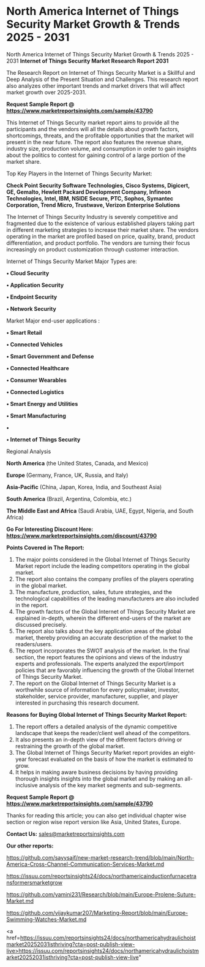 # North America Internet of Things Security Market Growth & Trends 2025 - 2031
North America Internet of Things Security Market Growth & Trends 2025 - 2031
<strong>Internet of Things Security Market Research Report 2031</strong>

The Research Report on Internet of Things Security Market is a Skillful and Deep Analysis of the Present Situation and Challenges. This research report also analyzes other important trends and market drivers that will affect market growth over 2025-2031.

<strong>Request Sample Report @ <a href=https://www.marketreportsinsights.com/sample/43790>https://www.marketreportsinsights.com/sample/43790</a></strong>

This Internet of Things Security market report aims to provide all the participants and the vendors will all the details about growth factors, shortcomings, threats, and the profitable opportunities that the market will present in the near future. The report also features the revenue share, industry size, production volume, and consumption in order to gain insights about the politics to contest for gaining control of a large portion of the market share.

Top Key Players in the Internet of Things Security Market:

<strong>Check Point Security Software Technologies, Cisco Systems, Digicert, GE, Gemalto, Hewlett Packard Development Company, Infineon Technologies, Intel, IBM, NSIDE Secure, PTC, Sophos, Symantec Corporation, Trend Micro, Trustwave, Verizon Enterprise Solutions</strong>

The Internet of Things Security Industry is severely competitive and fragmented due to the existence of various established players taking part in different marketing strategies to increase their market share. The vendors operating in the market are profiled based on price, quality, brand, product differentiation, and product portfolio. The vendors are turning their focus increasingly on product customization through customer interaction.

Internet of Things Security Market Major Types are:

<strong>•  Cloud Security

•  Application Security

•  Endpoint Security

•  Network Security</strong>

Market Major end-user applications :

<strong>•  Smart Retail

•  Connected Vehicles

•  Smart Government and Defense

•  Connected Healthcare

•  Consumer Wearables

•  Connected Logistics

•  Smart Energy and Utilities

•  Smart Manufacturing

•  

•  Internet of Things Security</strong>

Regional Analysis

</u><strong><b>North America</b></strong> (the United States, Canada, and Mexico)

<strong><b>Europe </b></strong>(Germany, France, UK, Russia, and Italy)

<strong><b>Asia-Pacific</b></strong> (China, Japan, Korea, India, and Southeast Asia)

<strong><b>South America</b></strong> (Brazil, Argentina, Colombia, etc.)

<strong><b>The Middle East and Africa</b></strong> (Saudi Arabia, UAE, Egypt, Nigeria, and South Africa)

<strong>Go For Interesting Discount Here: <a href=https://www.marketreportsinsights.com/discount/43790>https://www.marketreportsinsights.com/discount/43790</a></strong>

<strong>Points Covered in The Report:</strong>
<ol>
  <li>The major points considered in the Global Internet of Things Security Market report include the leading competitors operating in the global market.</li>
  <li>The report also contains the company profiles of the players operating in the global market.</li>
  <li>The manufacture, production, sales, future strategies, and the technological capabilities of the leading manufacturers are also included in the report.</li>
  <li>The growth factors of the Global Internet of Things Security Market are explained in-depth, wherein the different end-users of the market are discussed precisely.</li>
  <li>The report also talks about the key application areas of the global market, thereby providing an accurate description of the market to the readers/users.</li>
  <li>The report incorporates the SWOT analysis of the market. In the final section, the report features the opinions and views of the industry experts and professionals. The experts analyzed the export/import policies that are favorably influencing the growth of the Global Internet of Things Security Market.</li>
  <li>The report on the Global Internet of Things Security Market is a worthwhile source of information for every policymaker, investor, stakeholder, service provider, manufacturer, supplier, and player interested in purchasing this research document.</li>
</ol>
<strong>Reasons for Buying Global Internet of Things Security Market Report:</strong>

<ol>
  <li>The report offers a detailed analysis of the dynamic competitive landscape that keeps the reader/client well ahead of the competitors.</li>
  <li>It also presents an in-depth view of the different factors driving or restraining the growth of the global market.</li>
  <li>The Global Internet of Things Security Market report provides an eight-year forecast evaluated on the basis of how the market is estimated to grow.</li>
  <li>It helps in making aware business decisions by having providing thorough insights insights into the global market and by making an all-inclusive analysis of the key market segments and sub-segments.</li>
</ol>
<strong>Request Sample Report @ <a href=https://www.marketreportsinsights.com/sample/43790>https://www.marketreportsinsights.com/sample/43790</a></strong>


Thanks for reading this article; you can also get individual chapter wise section or region wise report version like Asia, United States, Europe.

<strong>Contact Us:</strong>
sales@marketreportsinsights.com

<strong>Our other reports:</strong>

<a href=https://github.com/sayysaif/new-market-research-trend/blob/main/North-America-Cross-Channel-Communication-Services-Market.md>https://github.com/sayysaif/new-market-research-trend/blob/main/North-America-Cross-Channel-Communication-Services-Market.md</a>

<a href=https://issuu.com/reportsinsights24/docs/northamericainductionfurnacetransformersmarketgrow>https://issuu.com/reportsinsights24/docs/northamericainductionfurnacetransformersmarketgrow</a>

<a href=https://github.com/yamini231/Research/blob/main/Europe-Prolene-Suture-Market.md>https://github.com/yamini231/Research/blob/main/Europe-Prolene-Suture-Market.md</a>

<a href=https://github.com/vijaykumar207/Marketing-Report/blob/main/Europe-Swimming-Watches-Market.md>https://github.com/vijaykumar207/Marketing-Report/blob/main/Europe-Swimming-Watches-Market.md</a>

<a href=https://issuu.com/reportsinsights24/docs/northamericahydraulichoistmarket20252031isthriving?cta=post-publish-view-live>https://issuu.com/reportsinsights24/docs/northamericahydraulichoistmarket20252031isthriving?cta=post-publish-view-live</a>"
